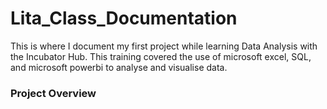 # Lita_Class_Documentation
This is where I document my first project while learning Data Analysis with the Incubator Hub. This training covered the use of microsoft excel, SQL, and microsoft powerbi to analyse and visualise data.
### Project Overview


